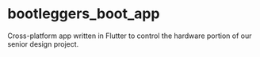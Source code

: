 # bootleggers_boot_app

Cross-platform app written in Flutter to control the hardware portion of our senior design project.